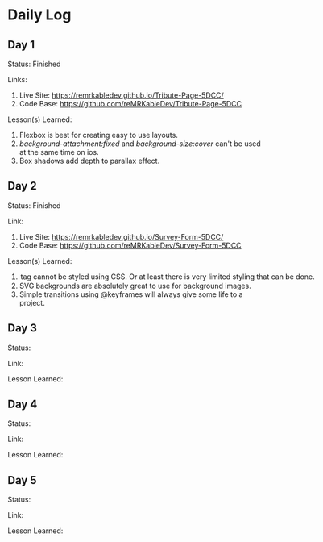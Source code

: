 # Daily Log

## Day 1
Status: Finished

Links: 

1. Live Site: https://remrkabledev.github.io/Tribute-Page-5DCC/
2. Code Base: https://github.com/reMRKableDev/Tribute-Page-5DCC
   
Lesson(s) Learned: 

1. Flexbox is best for creating easy to use layouts.
2. *background-attachment:fixed* and *background-size:cover* can't be used at the same time on ios.
3. Box shadows add depth to parallax effect.



## Day 2
Status: Finished

Link:

1. Live Site: https://remrkabledev.github.io/Survey-Form-5DCC/
2. Code Base: https://github.com/reMRKableDev/Survey-Form-5DCC

Lesson(s) Learned: 

1. <option> tag cannot be styled using CSS. Or at least there is very limited styling that can be done.
2. SVG backgrounds are absolutely great to use for background images.
3. Simple transitions using @keyframes will always give some life to a project.

## Day 3
Status:

Link:

Lesson Learned: 
## Day 4
Status:

Link:

Lesson Learned: 

## Day 5
Status:

Link:

Lesson Learned: 

